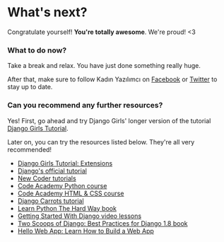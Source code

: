# What's next?

Congratulate yourself! __You're totally awesome__. We're proud! <3

### What to do now?

Take a break and relax. You have just done something really huge.

After that, make sure to follow Kadın Yazılımcı on [Facebook](http://facebook.com/KadinYazilimci) or [Twitter](https://twitter.com/kadinyazilimci) to stay up to date.

### Can you recommend any further resources?

Yes! First, go ahead and try Django Girls' longer version of the tutorial [Django Girls Tutorial](https://tutorial.djangogirls.org).

Later on, you can try the resources listed below. They're all very recommended!
- [Django Girls Tutorial: Extensions](https://djangogirls.gitbooks.io/django-girls-tutorial-extensions/content/)
- [Django's official tutorial](https://docs.djangoproject.com/en/1.10/intro/tutorial01/)
- [New Coder tutorials](http://newcoder.io/tutorials/)
- [Code Academy Python course](https://www.codecademy.com/en/tracks/python)
- [Code Academy HTML & CSS course](https://www.codecademy.com/tracks/web)
- [Django Carrots tutorial](https://github.com/ggcarrots/django-carrots)
- [Learn Python The Hard Way book](http://learnpythonthehardway.org/book/)
- [Getting Started With Django video lessons](http://gettingstartedwithdjango.com/)
- [Two Scoops of Django: Best Practices for Django 1.8 book](https://twoscoopspress.com/products/two-scoops-of-django-1-8)
- [Hello Web App: Learn How to Build a Web App](https://hellowebapp.com/)
